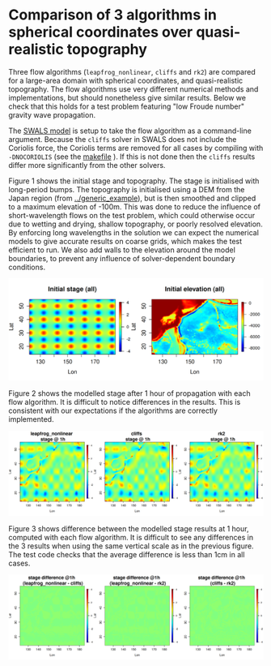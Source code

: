 # Comparison of 3 algorithms in spherical coordinates over quasi-realistic topography

Three flow algorithms (`leapfrog_nonlinear`, `cliffs` and `rk2`) are compared for a large-area domain with spherical coordinates, and quasi-realistic topography. The flow algorithms use very different numerical methods and implementations, but should nonetheless give similar results. Below we check that this holds for a test problem featuring "low Froude number" gravity wave propagation.

The [SWALS model](model.f90) is setup to take the flow algorithm as a command-line argument. Because the `cliffs` solver in SWALS does not include the Coriolis force, the Coriolis terms are removed for all cases by compiling with `-DNOCORIOLIS` (see the [makefile](make_model) ). If this is not done then the `cliffs` results differ more significantly from the other solvers. 

Figure 1 shows the initial stage and topography. The stage is initialised with long-period bumps. The topography is initialised using a DEM from the Japan region (from [../generic_example](../generic_example)), but is then smoothed and clipped to a maximum elevation of -100m. This was done to reduce the influence of short-wavelength flows on the test problem, which could otherwise occur due to wetting and drying, shallow topography, or poorly resolved elevation. By enforcing long wavelengths in the solution we can expect the numerical models to give accurate results on coarse grids, which makes the test efficient to run. We also add walls to the elevation around the model boundaries, to prevent any influence of solver-dependent boundary conditions. 

![Figure 1: The initial stage and elevation for the test problem](initial_conditions.png)

Figure 2 shows the modelled stage after 1 hour of propagation with each flow algorithm. It is difficult to notice differences in the results. This is consistent with our expectations if the algorithms are correctly implemented. 

![Figure 2: The modelled stage after 1 hour of propagation time elevation for the test problem](three_models_at_final_time.png)

Figure 3 shows difference between the modelled stage results at 1 hour, computed with each flow algorithm. It is difficult to see any differences in the 3 results when using the same vertical scale as in the previous figure. The test code checks that the average difference is less than 1cm in all cases. 

![Figure 3: Differences in modelled stage after 1 hour of propagation time elevation for the test problem](model_differences_at_final_time.png)
